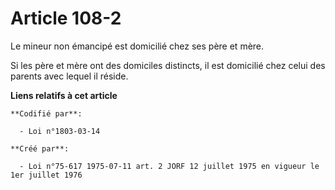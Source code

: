 # Article 108-2

Le mineur non émancipé est domicilié chez ses père et mère.

Si les père et mère ont des domiciles distincts, il est domicilié chez celui des parents avec lequel il réside.

**Liens relatifs à cet article**

	**Codifié par**:

	  - Loi n°1803-03-14

	**Créé par**:

	  - Loi n°75-617 1975-07-11 art. 2 JORF 12 juillet 1975 en vigueur le 1er juillet 1976

